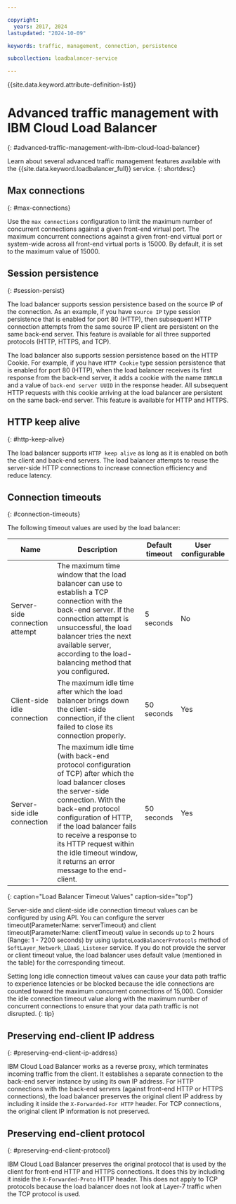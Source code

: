 ```yaml
---

copyright:
  years: 2017, 2024
lastupdated: "2024-10-09"

keywords: traffic, management, connection, persistence

subcollection: loadbalancer-service

---
```


{{site.data.keyword.attribute-definition-list}}

# Advanced traffic management with IBM Cloud Load Balancer
{: #advanced-traffic-management-with-ibm-cloud-load-balancer}

Learn about several advanced traffic management features available with the {{site.data.keyword.loadbalancer_full}} service.
{: shortdesc}

## Max connections
{: #max-connections}

Use the `max connections` configuration to limit the maximum number of concurrent connections against a given front-end virtual port. The maximum concurrent connections against a given front-end virtual port or system-wide across all front-end virtual ports is 15000. By default, it is set to the maximum value of 15000.

## Session persistence
{: #session-persist}

The load balancer supports session persistence based on the source IP of the connection. As an example, if you have `source IP` type session persistence that is enabled for port 80 (HTTP), then subsequent HTTP connection attempts from the same source IP client are persistent on the same back-end server. This feature is available for all three supported protocols (HTTP, HTTPS, and TCP).

The load balancer also supports session persistence based on the HTTP Cookie. For example, if you have `HTTP Cookie` type session persistence that is enabled for port 80 (HTTP), when the load balancer receives its first response from the back-end server, it adds a cookie with the name `IBMCLB` and a value of `back-end server UUID` in the response header. All subsequent HTTP requests with this cookie arriving at the load balancer are persistent on the same back-end server. This feature is available for HTTP and HTTPS.

## HTTP keep alive
{: #http-keep-alive}

The load balancer supports `HTTP keep alive` as long as it is enabled on both the client and back-end servers. The load balancer attempts to reuse the server-side HTTP connections to increase connection efficiency and reduce latency.

## Connection timeouts
{: #connection-timeouts}

The following timeout values are used by the load balancer:

| Name | Description | Default timeout | User configurable |                                                                                             
| ------------------------------------------ | --------------------------------------------------- | ------------------- | ------------------- |
| Server-side connection attempt    | The maximum time window that the load balancer can use to establish a TCP connection with the back-end server. If the connection attempt is unsuccessful, the load balancer tries the next available server, according to the load-balancing method that you configured. | 5 seconds   | No   |
| Client-side idle connection  | The maximum idle time after which the load balancer brings down the client-side connection, if the client failed to close its connection properly.| 50 seconds  | Yes   |
| Server-side idle connection | The maximum idle time (with back-end protocol configuration of TCP) after which the load balancer closes the server-side connection. With the back-end protocol configuration of HTTP, if the load balancer fails to receive a response to its HTTP request within the idle timeout window, it returns an error message to the end-client.                                | 50 seconds | Yes   |
{: caption="Load Balancer Timeout Values" caption-side="top"}

Server-side and client-side idle connection timeout values can be configured by using API. You can configure the server timeout(ParameterName: serverTimeout) and client timeout(ParameterName: clientTimeout) value in seconds up to 2 hours (Range: 1 - 7200 seconds) by using `UpdateLoadBalancerProtocols` method of `SoftLayer_Network_LBaaS_Listener` service.
If you do not provide the server or client timeout value, the load balancer uses default value (mentioned in the table) for the corresponding timeout.

Setting long idle connection timeout values can cause your data path traffic to experience latencies or be blocked because the idle connections are counted toward the maximum concurrent connections of 15,000. Consider the idle connection timeout value along with the maximum number of concurrent connections to ensure that your data path traffic is not disrupted.
{: tip}

## Preserving end-client IP address
{: #preserving-end-client-ip-address}

IBM Cloud Load Balancer works as a reverse proxy, which terminates incoming traffic from the client. It establishes a separate connection to the back-end server instance by using its own IP address. For HTTP connections with the back-end servers (against front-end HTTP or HTTPS connections), the load balancer preserves the original client IP address by including it inside the `X-Forwarded-For HTTP` header. For TCP connections, the original client IP information is not preserved.

## Preserving end-client protocol
{: #preserving-end-client-protocol}

IBM Cloud Load Balancer preserves the original protocol that is used by the client for front-end HTTP and HTTPS connections. It does this by including it inside the `X-Forwarded-Proto` HTTP header. This does not apply to TCP protocols because the load balancer does not look at Layer-7 traffic when the TCP protocol is used.
